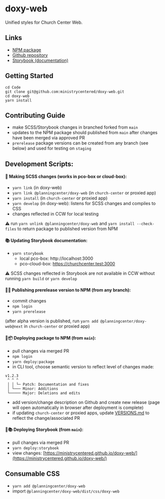 # doxy-web

Unified styles for Church Center Web.

## Links

- [NPM package](https://www.npmjs.com/package/@planningcenter/doxy-web)
- [Github repository](https://github.com/ministrycentered/doxy-web)
- [Storybook (documentation)](https://ministrycentered.github.io/doxy-web)

## Getting Started

```
cd Code
git clone git@github.com:ministrycentered/doxy-web.git
cd doxy-web
yarn install
```

## Contributing Guide

- make SCSS/Storybook changes in branched forked from `main`
- updates to the NPM package should published from `main` after changes have been merged via approved PR
- `prerelease` package versions can be created from any branch (see below) and used for testing on `staging`

## Development Scripts:

#### 💅 Making SCSS changes (works in pco-box or cloud-box):

- `yarn link` (in doxy-web)
- `yarn link @planningcenter/doxy-web` (in `church-center` or proxied app)
- `yarn install` (in `church-center` or proxied app)
- `yarn develop` (in doxy-web): listens for SCSS changes and compiles to CSS
- changes reflected in CCW for local testing

⚠️ run `yarn unlink @planningcenter/doxy-web` and `yarn install --check-files` to return package to published version from NPM

#### 📚 Updating Storybook documentation:

- `yarn storybook`
  - local pco-box: http://localhost:3000
  - pco-cloud-box: https://churchcenter.test:3000

⚠️ SCSS changes reflected in Storybook are not available in CCW without running `yarn build` or `yarn develop`

#### 🚀🤞 Publishing prerelease version to NPM (from any branch):

- commit changes
- `npm login`
- `yarn prerelease`

(after alpha version is published, run `yarn add @planningcenter/doxy-web@next` in `church-center` or proxied app)

#### 🚢📦 Deploying package to NPM (from `main`):

- pull changes via merged PR
- `npm login`
- `yarn deploy:package`
- in CLI tool, choose semantic version to reflect level of changes made:

```
v1.2.3
 ^ ^ ^
 │ │ └─ Patch: Documentation and fixes
 │ └─── Minor: Additions
 └───── Major: Deletions and edits
```

- add version/change description on Github and create new release (page will open automatically in browser after deployment is complete)
- if updating `church-center` or proxied apps, update [VERSIONS.md](https://github.com/ministrycentered/doxy-web/blob/main/VERSIONS.md) to reflect the change/associated PR

#### 🚀📚 Deploying Storybook (from `main`):

- pull changes via merged PR
- `yarn deploy:storybook`
- view changes: [https://ministrycentered.github.io/doxy-web/](https://ministrycentered.github.io/doxy-web/)

## Consumable CSS

- `yarn add @planningcenter/doxy-web`
- import `@planningcenter/doxy-web/dist/css/doxy-web`
